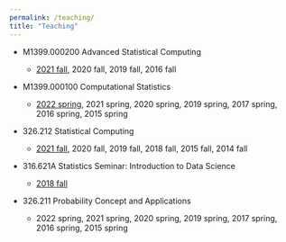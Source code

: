 ```yaml
---
permalink: /teaching/
title: "Teaching"
---
```


* M1399.000200 Advanced Statistical Computing
	+ [2021 fall](https://won-j.github.io/M1399_000200-2021fall/), 2020 fall, 2019 fall, 2016 fall

* M1399.000100 Computational Statistics
	+ [2022 spring](https://won-j.github.io/M1399_000100-2022spring/), 2021 spring, 2020 spring, 2019 spring, 2017 spring, 2016 spring, 2015 spring

* 326.212 Statistical Computing
	+ [2021 fall](https://won-j.github.io/326_212-2021fall/), 2020 fall, 2019 fall, 2018 fall, 2015 fall, 2014 fall

* 316.621A Statistics Seminar: Introduction to Data Science
	+ [2018 fall](https://won-j.github.io/326_621a-2018fall/)

* 326.211 Probability Concept and Applications
	+ 2022 spring, 2021 spring, 2020 spring, 2019 spring, 2017 spring, 2016 spring, 2015 spring
